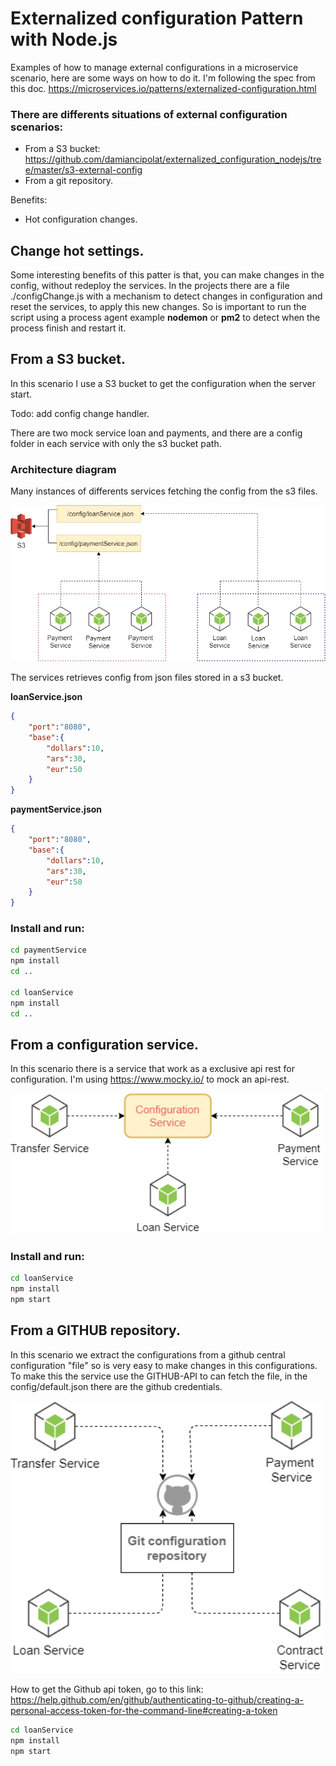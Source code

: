 # Externalized configuration Pattern with Node.js
Examples of how to manage external configurations in a microservice scenario, here are some ways on how to do it.
I'm following the spec from this doc. https://microservices.io/patterns/externalized-configuration.html

### There are differents situations of external configuration scenarios:
- From a S3 bucket: https://github.com/damiancipolat/externalized_configuration_nodejs/tree/master/s3-external-config
- From a git repository.

Benefits:
- Hot configuration changes.


## Change hot settings.
Some interesting benefits of this patter is that, you can make changes in the config, without redeploy the services.
In the projects there are a file ./configChange.js with a mechanism to detect changes in configuration and reset the services, to apply this new changes. So is important to run the script using a process agent example **nodemon** or **pm2** to detect when the process finish and restart it.

## From a S3 bucket.
In this scenario I use a S3 bucket to get the configuration when the server start.

Todo: add config change handler.

There are two mock service loan and payments, and there are a config folder in each service with only the s3 bucket path.

### **Architecture diagram**
Many instances of differents services fetching the config from the s3 files.

<img src="https://github.com/damiancipolat/externalized_configuration_nodejs/blob/master/s3-external-config/doc/from-s3.png?raw=true" width="800px"/>

The services retrieves config from json files stored in a s3 bucket.

**loanService.json**
```json
{
    "port":"8080",
    "base":{
        "dollars":10,
        "ars":30,
        "eur":50
    }
}
```

**paymentService.json**
```json
{
    "port":"8080",
    "base":{
        "dollars":10,
        "ars":30,
        "eur":50
    }
}
```

### Install and run:
```sh
cd paymentService
npm install
cd ..

cd loanService
npm install
cd ..
```

## From a configuration service.
In this scenario there is a service that work as a exclusive api rest for configuration. I'm using https://www.mocky.io/ to mock an api-rest.

<img src="https://github.com/damiancipolat/externalized_configuration_nodejs/blob/master/doc/S3-service.png?raw=true" width="500px"/>

### Install and run:
```sh
cd loanService
npm install
npm start
```

## From a GITHUB repository.
In this scenario we extract the configurations from a github central configuration "file" so is very easy to make changes in this configurations. To make this the service use the GITHUB-API to can fetch the file, in the config/default.json there are the github credentials.

<img src="https://github.com/damiancipolat/externalized_configuration_nodejs/blob/master/doc/from-git.png?raw=true" width="500px"/>

How to get the Github api token, go to this link: https://help.github.com/en/github/authenticating-to-github/creating-a-personal-access-token-for-the-command-line#creating-a-token

```sh
cd loanService
npm install
npm start
```
